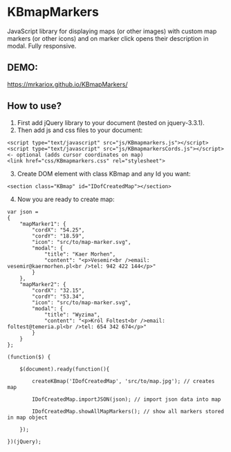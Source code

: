 # KBmapMarkers
JavaScript library for displaying maps (or other images) with custom map markers (or other icons) and on marker click opens their description in modal. Fully responsive.

## DEMO:
https://mrkariox.github.io/KBmapMarkers/

## How to use?
1. First add jQuery library to your document (tested on jquery-3.3.1).
2. Then add js and css files to your document:
```
<script type="text/javascript" src="js/KBmapmarkers.js"></script>
<script type="text/javascript" src="js/KBmapmarkersCords.js"></script> <- optional (adds cursor coordinates on map)
<link href="css/KBmapmarkers.css" rel="stylesheet">
```
3. Create DOM element with class KBmap and any Id you want:
```
<section class="KBmap" id="IDofCreatedMap"></section>
```
4. Now you are ready to create map:
```
var json = 
{
	"mapMarker1": {
		"cordX": "54.25",
		"cordY": "18.59",
		"icon": "src/to/map-marker.svg",
		"modal": {
			"title": "Kaer Morhen",
			"content": "<p>Vesemir<br />email: vesemir@kaermorhen.pl<br />tel: 942 422 144</p>"
		}
	},
	"mapMarker2": {
		"cordX": "32.15",
		"cordY": "53.34",
		"icon": "src/to/map-marker.svg",
		"modal": {
			"title": "Wyzima",
			"content": "<p>Król Foltest<br />email: foltest@temeria.pl<br />tel: 654 342 674</p>"
		}
	}
};

(function($) {

	$(document).ready(function(){ 

		createKBmap('IDofCreatedMap', 'src/to/map.jpg'); // creates map

		IDofCreatedMap.importJSON(json); // import json data into map
		
		IDofCreatedMap.showAllMapMarkers(); // show all markers stored in map object

	});

})(jQuery);
```

